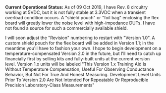 **Current Operational Status:** As of 09 Oct 2019, I have Rev. 8 circuitry working at 5VDC, but it is not fully stable at 3.3VDC when a transient overload condition occurs.  A "shield pouch" or "foil bag" enclosing the flex board will greatly lower the noise level with high-impedance DUTs.  I have not found a source for such a commercially available shield.

I will soon adjust the "Revision" numbering to restart with "Version 1.0".  A custom shield pouch for the flex board will be added in Version 1.1; in the meantime you'll have to fashion your own.  I hope to begin development on a temperature-compensated Version 2.0 in the future, but I'll need to catch up financially first by selling kits and fully-built units at the current version level.  Version 1.x units will be labeled "This Version 1.x Training Aid Is Without Temperature Compensation, Useful For Observing Conductance Behavior, But Not For True And Honest Measuring.  Development Level Units Prior To Version 2.0 Are Not Intended For Repeatable Or Reproducible Precision Laboratory-Class Measurements"
